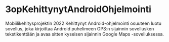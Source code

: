 # 3opKehittynytAndroidOhjelmointi

Mobiilikehitysprojektin 2022 Kehittynyt Android-ohjelmointi osuuteen luotu sovellus, joka kirjoittaa Android puhelimeen GPS:n sijainnin sovellusken
tekstikenttään ja avaa sitten kyseisen sijainnin Google Maps -sovelluksessa.
